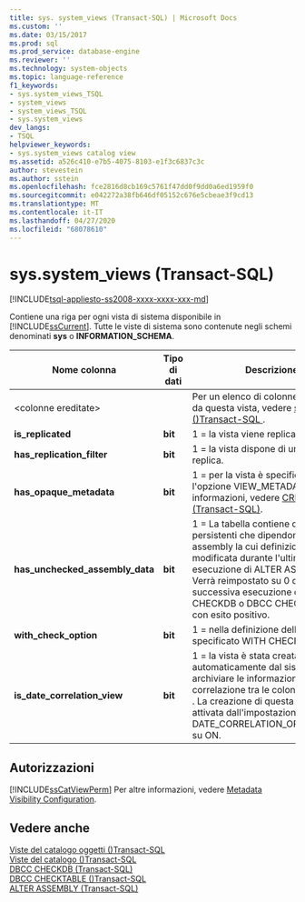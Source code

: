 ```yaml
---
title: sys. system_views (Transact-SQL) | Microsoft Docs
ms.custom: ''
ms.date: 03/15/2017
ms.prod: sql
ms.prod_service: database-engine
ms.reviewer: ''
ms.technology: system-objects
ms.topic: language-reference
f1_keywords:
- sys.system_views_TSQL
- system_views
- system_views_TSQL
- sys.system_views
dev_langs:
- TSQL
helpviewer_keywords:
- sys.system_views catalog view
ms.assetid: a526c410-e7b5-4075-8103-e1f3c6837c3c
author: stevestein
ms.author: sstein
ms.openlocfilehash: fce2816d8cb169c5761f47dd0f9dd0a6ed1959f0
ms.sourcegitcommit: e042272a38fb646df05152c676e5cbeae3f9cd13
ms.translationtype: MT
ms.contentlocale: it-IT
ms.lasthandoff: 04/27/2020
ms.locfileid: "68078610"
---
```

# <a name="syssystem_views-transact-sql"></a>sys.system_views (Transact-SQL)
[!INCLUDE[tsql-appliesto-ss2008-xxxx-xxxx-xxx-md](../../includes/tsql-appliesto-ss2008-xxxx-xxxx-xxx-md.md)]

  Contiene una riga per ogni vista di sistema disponibile in [!INCLUDE[ssCurrent](../../includes/sscurrent-md.md)]. Tutte le viste di sistema sono contenute negli schemi denominati **sys** o **INFORMATION_SCHEMA**.  
  
|Nome colonna|Tipo di dati|Descrizione|  
|-----------------|---------------|-----------------|  
|\<colonne ereditate>||Per un elenco di colonne ereditate da questa vista, vedere [sys. objects &#40;&#41;Transact-SQL ](../../relational-databases/system-catalog-views/sys-objects-transact-sql.md).|  
|**is_replicated**|**bit**|1 = la vista viene replicata.|  
|**has_replication_filter**|**bit**|1 = la vista dispone di un filtro di replica.|  
|**has_opaque_metadata**|**bit**|1 = per la vista è specificata l'opzione VIEW_METADATA. Per altre informazioni, vedere [CREATE VIEW &#40;Transact-SQL&#41;](../../t-sql/statements/create-view-transact-sql.md).|  
|**has_unchecked_assembly_data**|**bit**|1 = La tabella contiene dati persistenti che dipendono da un assembly la cui definizione è stata modificata durante l'ultima esecuzione di ALTER ASSEMBLY. Verrà reimpostato su 0 dopo la successiva esecuzione di DBCC CHECKDB o DBCC CHECKTABLE con esito positivo.|  
|**with_check_option**|**bit**|1 = nella definizione della vista è specificato WITH CHECK OPTION.|  
|**is_date_correlation_view**|**bit**|1 = la vista è stata creata automaticamente dal sistema per archiviare le informazioni sulla correlazione tra le colonne **DateTime** . La creazione di questa vista è stata attivata dall'impostazione di DATE_CORRELATION_OPTIMIZATION su ON.|  
  
## <a name="permissions"></a>Autorizzazioni  
 [!INCLUDE[ssCatViewPerm](../../includes/sscatviewperm-md.md)] Per altre informazioni, vedere [Metadata Visibility Configuration](../../relational-databases/security/metadata-visibility-configuration.md).  
  
## <a name="see-also"></a>Vedere anche  
 [Viste del catalogo oggetti &#40;&#41;Transact-SQL](../../relational-databases/system-catalog-views/object-catalog-views-transact-sql.md)   
 [Viste del catalogo &#40;&#41;Transact-SQL](../../relational-databases/system-catalog-views/catalog-views-transact-sql.md)   
 [DBCC CHECKDB &#40;Transact-SQL&#41;](../../t-sql/database-console-commands/dbcc-checkdb-transact-sql.md)   
 [DBCC CHECKTABLE &#40;&#41;Transact-SQL](../../t-sql/database-console-commands/dbcc-checktable-transact-sql.md)   
 [ALTER ASSEMBLY &#40;Transact-SQL&#41;](../../t-sql/statements/alter-assembly-transact-sql.md)  
  
  
